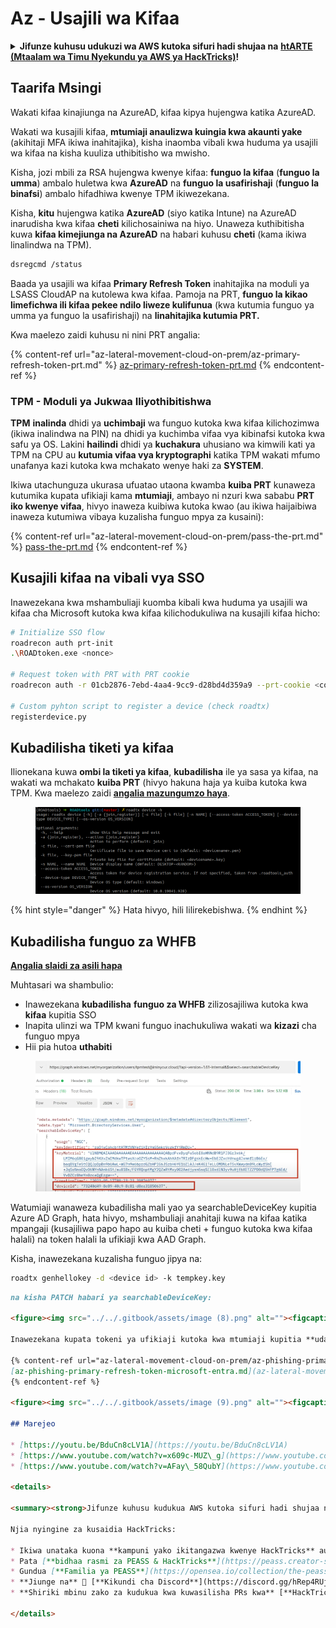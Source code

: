 # Az - Usajili wa Kifaa

<details>

<summary><strong>Jifunze kuhusu udukuzi wa AWS kutoka sifuri hadi shujaa na</strong> <a href="https://training.hacktricks.xyz/courses/arte"><strong>htARTE (Mtaalam wa Timu Nyekundu ya AWS ya HackTricks)</strong></a><strong>!</strong></summary>

Njia nyingine za kusaidia HackTricks:

* Ikiwa unataka kuona **kampuni yako ikitangazwa kwenye HackTricks** au **kupakua HackTricks kwa PDF** Angalia [**MIPANGO YA KUJIUNGA**](https://github.com/sponsors/carlospolop)!
* Pata [**bidhaa rasmi za PEASS & HackTricks**](https://peass.creator-spring.com)
* Gundua [**Familia ya PEASS**](https://opensea.io/collection/the-peass-family), mkusanyiko wetu wa [**NFTs**](https://opensea.io/collection/the-peass-family) ya kipekee
* **Jiunge na** 💬 [**Kikundi cha Discord**](https://discord.gg/hRep4RUj7f) au kikundi cha [**telegram**](https://t.me/peass) au **tufuate** kwenye **Twitter** 🐦 [**@hacktricks_live**](https://twitter.com/hacktricks_live)**.**
* **Shiriki mbinu zako za udukuzi kwa kuwasilisha PRs kwa** [**HackTricks**](https://github.com/carlospolop/hacktricks) na [**HackTricks Cloud**](https://github.com/carlospolop/hacktricks-cloud) repos za github.

</details>

## Taarifa Msingi

Wakati kifaa kinajiunga na AzureAD, kifaa kipya hujengwa katika AzureAD.

Wakati wa kusajili kifaa, **mtumiaji anaulizwa kuingia kwa akaunti yake** (akihitaji MFA ikiwa inahitajika), kisha inaomba vibali kwa huduma ya usajili wa kifaa na kisha kuuliza uthibitisho wa mwisho.

Kisha, jozi mbili za RSA hujengwa kwenye kifaa: **funguo la kifaa** (**funguo la umma**) ambalo huletwa kwa **AzureAD** na **funguo la usafirishaji** (**funguo la binafsi**) ambalo hifadhiwa kwenye TPM ikiwezekana.

Kisha, **kitu** hujengwa katika **AzureAD** (siyo katika Intune) na AzureAD inarudisha kwa kifaa **cheti** kilichosainiwa na hiyo. Unaweza kuthibitisha kuwa **kifaa kimejiunga na AzureAD** na habari kuhusu **cheti** (kama ikiwa linalindwa na TPM).
```bash
dsregcmd /status
```
Baada ya usajili wa kifaa **Primary Refresh Token** inahitajika na moduli ya LSASS CloudAP na kutolewa kwa kifaa. Pamoja na PRT, **funguo la kikao limefichwa ili kifaa pekee ndilo liweze kulifunua** (kwa kutumia funguo ya umma ya funguo la usafirishaji) na **linahitajika kutumia PRT.**

Kwa maelezo zaidi kuhusu ni nini PRT angalia:

{% content-ref url="az-lateral-movement-cloud-on-prem/az-primary-refresh-token-prt.md" %}
[az-primary-refresh-token-prt.md](az-lateral-movement-cloud-on-prem/az-primary-refresh-token-prt.md)
{% endcontent-ref %}

### TPM - Moduli ya Jukwaa Iliyothibitishwa

**TPM** **inalinda** dhidi ya **uchimbaji** wa funguo kutoka kwa kifaa kilichozimwa (ikiwa inalindwa na PIN) na dhidi ya kuchimba vifaa vya kibinafsi kutoka kwa safu ya OS. Lakini **hailindi** dhidi ya **kuchakura** uhusiano wa kimwili kati ya TPM na CPU au **kutumia vifaa vya kryptographi** katika TPM wakati mfumo unafanya kazi kutoka kwa mchakato wenye haki za **SYSTEM**.

Ikiwa utachunguza ukurasa ufuatao utaona kwamba **kuiba PRT** kunaweza kutumika kupata ufikiaji kama **mtumiaji**, ambayo ni nzuri kwa sababu **PRT iko kwenye vifaa**, hivyo inaweza kuibiwa kutoka kwao (au ikiwa haijaibiwa inaweza kutumiwa vibaya kuzalisha funguo mpya za kusaini):

{% content-ref url="az-lateral-movement-cloud-on-prem/pass-the-prt.md" %}
[pass-the-prt.md](az-lateral-movement-cloud-on-prem/pass-the-prt.md)
{% endcontent-ref %}

## Kusajili kifaa na vibali vya SSO

Inawezekana kwa mshambuliaji kuomba kibali kwa huduma ya usajili wa kifaa cha Microsoft kutoka kwa kifaa kilichodukuliwa na kusajili kifaa hicho:
```bash
# Initialize SSO flow
roadrecon auth prt-init
.\ROADtoken.exe <nonce>

# Request token with PRT with PRT cookie
roadrecon auth -r 01cb2876-7ebd-4aa4-9cc9-d28bd4d359a9 --prt-cookie <cookie>

# Custom pyhton script to register a device (check roadtx)
registerdevice.py
```
## Kubadilisha tiketi ya kifaa

Ilionekana kuwa **ombi la tiketi ya kifaa**, **kubadilisha** ile ya sasa ya kifaa, na wakati wa mchakato **kuiba PRT** (hivyo hakuna haja ya kuiba kutoka kwa TPM. Kwa maelezo zaidi [**angalia mazungumzo haya**](https://youtu.be/BduCn8cLV1A).

<figure><img src="../../.gitbook/assets/image (4) (1) (1) (1) (1).png" alt=""><figcaption></figcaption></figure>

{% hint style="danger" %}
Hata hivyo, hili lilirekebishwa.
{% endhint %}

## Kubadilisha funguo za WHFB

**[Angalia slaidi za asili hapa](https://dirkjanm.io/assets/raw/Windows%20Hello%20from%20the%20other%20side_nsec_v1.0.pdf)**

Muhtasari wa shambulio:

* Inawezekana **kubadilisha** **funguo za WHFB** zilizosajiliwa kutoka kwa **kifaa** kupitia SSO
* Inapita ulinzi wa TPM kwani funguo inachukuliwa wakati wa **kizazi** cha funguo mpya
* Hii pia hutoa **uthabiti**

<figure><img src="../../.gitbook/assets/image (6).png" alt=""><figcaption></figcaption></figure>

Watumiaji wanaweza kubadilisha mali yao ya searchableDeviceKey kupitia Azure AD Graph, hata hivyo, mshambuliaji anahitaji kuwa na kifaa katika mpangaji (kusajiliwa papo hapo au kuiba cheti + funguo kutoka kwa kifaa halali) na token halali la ufikiaji kwa AAD Graph.

Kisha, inawezekana kuzalisha funguo jipya na:
```bash
roadtx genhellokey -d <device id> -k tempkey.key
```
```markdown
na kisha PATCH habari ya searchableDeviceKey:

<figure><img src="../../.gitbook/assets/image (8).png" alt=""><figcaption></figcaption></figure>

Inawezekana kupata tokeni ya ufikiaji kutoka kwa mtumiaji kupitia **udanganyifu wa nambari ya kifaa** na kutumia hatua za awali kuiba ufikiaji wake. Kwa maelezo zaidi angalia:

{% content-ref url="az-lateral-movement-cloud-on-prem/az-phishing-primary-refresh-token-microsoft-entra.md" %}
[az-phishing-primary-refresh-token-microsoft-entra.md](az-lateral-movement-cloud-on-prem/az-phishing-primary-refresh-token-microsoft-entra.md)
{% endcontent-ref %}

<figure><img src="../../.gitbook/assets/image (9).png" alt=""><figcaption></figcaption></figure>

## Marejeo

* [https://youtu.be/BduCn8cLV1A](https://youtu.be/BduCn8cLV1A)
* [https://www.youtube.com/watch?v=x609c-MUZ\_g](https://www.youtube.com/watch?v=x609c-MUZ\_g)
* [https://www.youtube.com/watch?v=AFay\_58QubY](https://www.youtube.com/watch?v=AFay\_58QubY)

<details>

<summary><strong>Jifunze kuhusu kudukua AWS kutoka sifuri hadi shujaa na</strong> <a href="https://training.hacktricks.xyz/courses/arte"><strong>htARTE (Mtaalam wa Timu Nyekundu ya AWS ya HackTricks)</strong></a><strong>!</strong></summary>

Njia nyingine za kusaidia HackTricks:

* Ikiwa unataka kuona **kampuni yako ikitangazwa kwenye HackTricks** au **kupakua HackTricks kwa PDF** Angalia [**MIPANGO YA KUJIUNGA**](https://github.com/sponsors/carlospolop)!
* Pata [**bidhaa rasmi za PEASS & HackTricks**](https://peass.creator-spring.com)
* Gundua [**Familia ya PEASS**](https://opensea.io/collection/the-peass-family), mkusanyiko wetu wa [**NFTs**](https://opensea.io/collection/the-peass-family) ya kipekee
* **Jiunge na** 💬 [**Kikundi cha Discord**](https://discord.gg/hRep4RUj7f) au kikundi cha [**telegram**](https://t.me/peass) au **tufuate** kwenye **Twitter** 🐦 [**@hacktricks_live**](https://twitter.com/hacktricks_live)**.**
* **Shiriki mbinu zako za kudukua kwa kuwasilisha PRs kwa** [**HackTricks**](https://github.com/carlospolop/hacktricks) na [**HackTricks Cloud**](https://github.com/carlospolop/hacktricks-cloud) repos za github.

</details>
```
